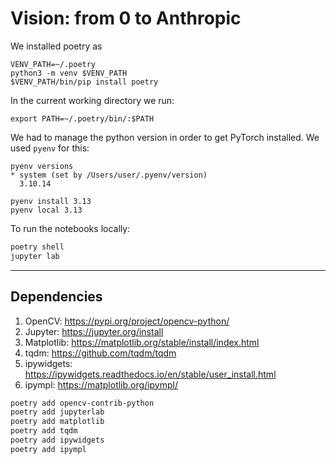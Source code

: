 # Vision: from 0 to Anthropic

We installed poetry as
```
VENV_PATH=~/.poetry
python3 -m venv $VENV_PATH
$VENV_PATH/bin/pip install poetry
```

In the current working directory we run:
```
export PATH=~/.poetry/bin/:$PATH
```

We had to manage the python version in order to get PyTorch installed.
We used `pyenv` for this:

```
pyenv versions
* system (set by /Users/user/.pyenv/version)
  3.10.14
```

```
pyenv install 3.13
pyenv local 3.13
```

To run the notebooks locally:                                           
```sh                                                                     
poetry shell                                                            
jupyter lab                                                             
```

---
## Dependencies

1. OpenCV: https://pypi.org/project/opencv-python/
1. Jupyter: https://jupyter.org/install
1. Matplotlib: https://matplotlib.org/stable/install/index.html
1. tqdm: https://github.com/tqdm/tqdm
1. ipywidgets: https://ipywidgets.readthedocs.io/en/stable/user_install.html
1. ipympl: https://matplotlib.org/ipympl/

```sh
poetry add opencv-contrib-python
poetry add jupyterlab
poetry add matplotlib
poetry add tqdm
poetry add ipywidgets
poetry add ipympl
```



